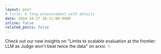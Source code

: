 ```yaml
---
layout: post
# title: A long announcement with details
date: 2024-10-17 16:11:00-0400
inline: false
related_posts: false
---
```


Check out our new insights on "Limits to scalable evaluation at the frontier: LLM as Judge won't beat twice the data" on arxiv. :sparkles: